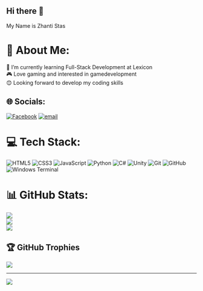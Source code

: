 ## Hi there 👋
 My Name is Zhanti Stas <br/>
# 💫 About Me:
🌱 I’m currently learning Full-Stack Development at Lexicon<br>🎮 Love gaming and interested in gamedevelopment<br>😊 Looking forward to develop my coding skills <br>


## 🌐 Socials:
[![Facebook](https://img.shields.io/badge/Facebook-%231877F2.svg?logo=Facebook&logoColor=white)](https://facebook.com/Zhanti_Stas ) [![email](https://img.shields.io/badge/Email-D14836?logo=gmail&logoColor=white)](mailto:staszhanti@gmail.com) 

# 💻 Tech Stack:
![HTML5](https://img.shields.io/badge/html5-%23E34F26.svg?style=for-the-badge&logo=html5&logoColor=white) 
![CSS3](https://img.shields.io/badge/css3-%231572B6.svg?style=for-the-badge&logo=css3&logoColor=white) 
![JavaScript](https://img.shields.io/badge/javascript-%23323330.svg?style=for-the-badge&logo=javascript&logoColor=%23F7DF1E) 
![Python](https://img.shields.io/badge/python-3670A0?style=for-the-badge&logo=python&logoColor=ffdd54) 
![C#](https://img.shields.io/badge/c%23-%23239120.svg?style=for-the-badge&logo=csharp&logoColor=white) 
![Unity](https://img.shields.io/badge/unity-%23000000.svg?style=for-the-badge&logo=unity&logoColor=white)
![Git](https://img.shields.io/badge/git-%23F05033.svg?style=for-the-badge&logo=git&logoColor=white) 
![GitHub](https://img.shields.io/badge/github-%23121011.svg?style=for-the-badge&logo=github&logoColor=white) 
![Windows Terminal](https://img.shields.io/badge/Windows%20Terminal-%234D4D4D.svg?style=for-the-badge&logo=windows-terminal&logoColor=white) 

# 📊 GitHub Stats:
![](https://github-readme-stats.vercel.app/api?username=Zhanti28&theme=dark&hide_border=false&include_all_commits=false&count_private=false)<br/>
![](https://nirzak-streak-stats.vercel.app/?user=Zhanti28&theme=dark&hide_border=false)<br/>
![](https://github-readme-stats.vercel.app/api/top-langs/?username=Zhanti28&theme=dark&hide_border=false&include_all_commits=false&count_private=false&layout=compact)

## 🏆 GitHub Trophies
![](https://github-profile-trophy.vercel.app/?username=Zhanti28&theme=radical&no-frame=false&no-bg=true&margin-w=4)

---
[![](https://visitcount.itsvg.in/api?id=Zhanti28&icon=0&color=0)](https://visitcount.itsvg.in)

<!-- Proudly created with GPRM ( https://gprm.itsvg.in ) -->

